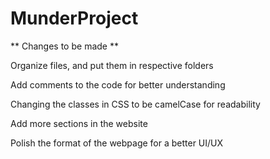 # MunderProject

** Changes to be made **

Organize files, and put them in respective folders

Add comments to the code for better understanding

Changing the classes in CSS to be camelCase for readability

Add more sections in the website

Polish the format of the webpage for a better UI/UX

